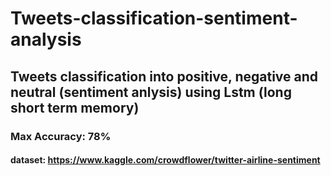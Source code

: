 # Tweets-classification-sentiment-analysis

## Tweets classification into positive, negative and neutral (sentiment anlysis) using Lstm (long short term memory)
### Max Accuracy: 78% 
#### dataset: https://www.kaggle.com/crowdflower/twitter-airline-sentiment
